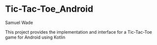 # Tic-Tac-Toe_Android

Samuel Wade

This project provides the implementation and interface for a Tic-Tac-Toe game for Android using Kotlin
